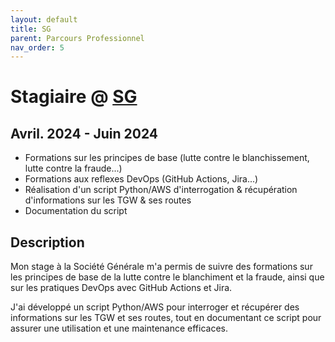 ```yaml
---
layout: default
title: SG
parent: Parcours Professionnel
nav_order: 5
---
```


# Stagiaire @ [SG](https://www.societegenerale.com/fr)
## Avril. 2024 - Juin 2024
- Formations sur les principes de base (lutte contre le blanchissement, lutte contre la fraude...)
- Formations aux reflexes DevOps (GitHub Actions, Jira...)
- Réalisation d'un script Python/AWS d'interrogation & récupération d'informations sur les TGW & ses routes
- Documentation du script
## Description
Mon stage à la Société Générale m'a permis de suivre des formations sur les principes de base de la lutte contre le blanchiment et la fraude, ainsi que sur les pratiques DevOps avec GitHub Actions et Jira. 

J'ai développé un script Python/AWS pour interroger et récupérer des informations sur les TGW et ses routes, tout en documentant ce script pour assurer une utilisation et une maintenance efficaces.

